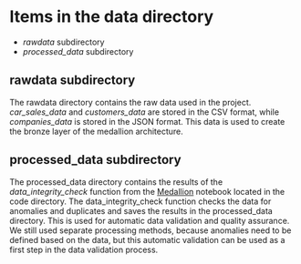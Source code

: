 # Items in the data directory
- *rawdata* subdirectory
- *processed_data* subdirectory

## rawdata subdirectory
The rawdata directory contains the raw data used in the project. 
*car_sales_data* and *customers_data* are stored in the CSV format, while *companies_data* is stored in the JSON format.
This data is used to create the bronze layer of the medallion architecture.

## processed_data subdirectory
The processed_data directory contains the results of the *data_integrity_check* function from the [Medallion](../code/01%20-%20Medallion.ipynb) notebook located in the code directory.
The data_integrity_check function checks the data for anomalies and duplicates and saves the results in the processed_data directory.
This is used for automatic data validation and quality assurance.
We still used separate processing methods, because anomalies need to be defined based on the data, but this automatic validation can be used as a first step in the data validation process.